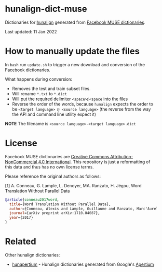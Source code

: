 # hunalign-dict-muse
Dictionaries for [hunalign](https://github.com/danielvarga/hunalign) generated from [Facebook MUSE dictionaries](https://github.com/facebookresearch/MUSE#ground-truth-bilingual-dictionaries).

Last updated: 11 Jan 2022

# How to manually update the files

In `bash` run `update.sh` to trigger a new download and conversion of the Facebook dictionaries. 

What happens during conversion:

* Removes the test and train subset files.
* Will rename `*.txt` to `*.dict`
* Will put the required delimiter `<space>@<space` into the files
* Reverse the order of the words, because `hunalign` expects the order to be `<target language> @ <source language>` (the reverse from the way the API and command line utility expect it)

**NOTE** The filename is `<source language>-<target language>.dict`

# License

Facebook MUSE dictionaries are [Creative Commons Attribution-NonCommercial 4.0 International](https://github.com/facebookresearch/MUSE/blob/main/LICENSE). This repository is just a reformatting of this data and thus has no own license terms.

Please reference the original authors as follows:

[1] A. Conneau, G. Lample, L. Denoyer, MA. Ranzato, H. Jégou, Word Translation Without Parallel Data

```bibtex
@article{conneau2017word,
  title={Word Translation Without Parallel Data},
  author={Conneau, Alexis and Lample, Guillaume and Ranzato, Marc'Aurelio and Denoyer, Ludovic and J{\'e}gou, Herv{\'e}},
  journal={arXiv preprint arXiv:1710.04087},
  year={2017}
}
```


# Related

Other hunalign dictionaries:

* [hunapertium](https://github.com/aoliverg/hunapertium) - Hunalign dictionaries generated from Google's [Apertium](https://wiki.apertium.org/wiki/Main_Page)
